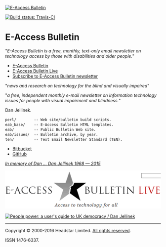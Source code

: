 [![E-Access Bulletin][eab-logo-1]][eab]

[![Build status: Travis-CI][travis-icon]][travis-ci]

# E-Access Bulletin

"_E-Access Bulletin is a free, monthly, text-only email newsletter on
technology access by those with disabilities and older people._"

* [E-Access Bulletin][eab]
* [E-Access Bulletin Live][eablive]
* [Subscribe to E-Access Bulletin newsletter][subscribe]
<!--* [contact information (vcard)][vcard]-->

"_news and research on technology for the blind and visually impaired_"

"_a free, independent monthly e-mail newsletter on information technology
issues for people with visual impairment and blindness._"

Dan Jellinek.


    perl/        -- Web site/bulletin build scripts.
    eab_base/    -- E-Access Bulletin HTML templates.
    eab/         -- Public Bulletin Web site.
    eab/issues/  -- Bulletin archive, by year.
    ten/         -- Text Email Newsletter Standard (TEN).


* [Bitbucket][]
* [GitHub][]

_[In memory of Dan … Dan Jellinek 1968 — 2015][tribute]_


[![E-Access Bulletin Live][eabl-logo]][eablive]

[![People power: a user's guide to UK democracy / Dan Jellinek][pp-book-image]][pp-book]


---
Copyright © 2000-2016 Headstar Limited. [All rights reserved][copy].

ISSN 1476-6337.


[travis-icon]: https://travis-ci.org/nfreear/headstar-web.svg
[travis-ci]: https://travis-ci.org/nfreear/headstar-web "Build status – Travis-CI"
[bitbucket]: https://bitbucket.org/nfreear/headstar_web.git
[github]: https://github.com/nfreear/headstar-web
[vcard]: http://suda.co.uk/projects/X2V/get-vcard.php?uri=http://headstar.com/eab/contact.html
    "Download a vCard (VCF file), via Suda.co.uk — 'Dan-Jellinek.vcf'"
[expired-domain]: http://e-accessibility.com "| 80.87.128.130"
[copy]: http://www.headstar.com/site/scripts/terms.php
    "Copyright © 2000-2016 Headstar Limited. All rights reserved."
[eab]: http://headstar.com/eab/ "E-Access Bulletin"
[eablive]: http://headstar.com/eablive/ "E-Access Bulletin Live"
[eabl-logo]: https://raw.githubusercontent.com/nfreear/headstar-web/master/eab/images/eablive-1.png
[eab-logo-1]: http://www.headstar.com/images/EAB-logo-small-trans.png
[eab-logo-2]: http://www.vision2020uk.org.uk/wp-content/uploads/EAccessBulletinLive_logo.png
[tribute]: http://www.headstar.com/eablive/?p=1143
    "Asking the right questions: a tribute to Dan Jellinek. Published: March 31st, 2016"
[subscribe]: http://www.headstar.com/eablive/?page_id=80
    "Subscribe to E-Access Bulletin newsletter"
[pp-book-old]: http://www.danjellinek.com/people-power/
[pp-book]: https://amazon.co.uk/People-Power-users-guide-democracy/dp/055216786X
[pp-book-image]: http://www.headstar.com/images/PP-cover-sma.jpg
    "People power: a user's guide to UK democracy, by Dan Jellinek / Corgi 2014."

[End]: //end
